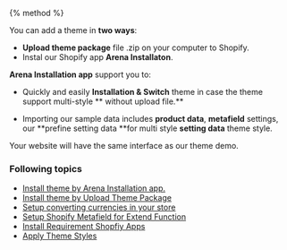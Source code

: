 {% method %}

You can add a theme in **two ways**:

* **Upload theme package** file .zip on your computer to Shopify.
* Instal our Shopify app **Arena Installaton**.

**Arena Installation app** support you to: 

* Quickly and easily **Installation & Switch** theme in case the theme support multi-style ** without upload file.**

* Importing our sample data includes **product data**, **metafield** settings, our **prefine setting data **for multi style **setting data** theme style. 
   
Your website will have the same interface as our theme demo.


### Following topics

* [Install theme by Arena Installation app.](/arena-installation.md)
* [Install theme by Upload Theme Package](/upload-file.md)
* [Setup converting currencies in your store](/summary/currency.md)
* [Setup Shopify Metafield for Extend Function](/shopify-metafield.md) 
* [Install Requirement Shopfiy Apps](/app.md)
* [Apply Theme Styles](/change-theme-styles.md)

